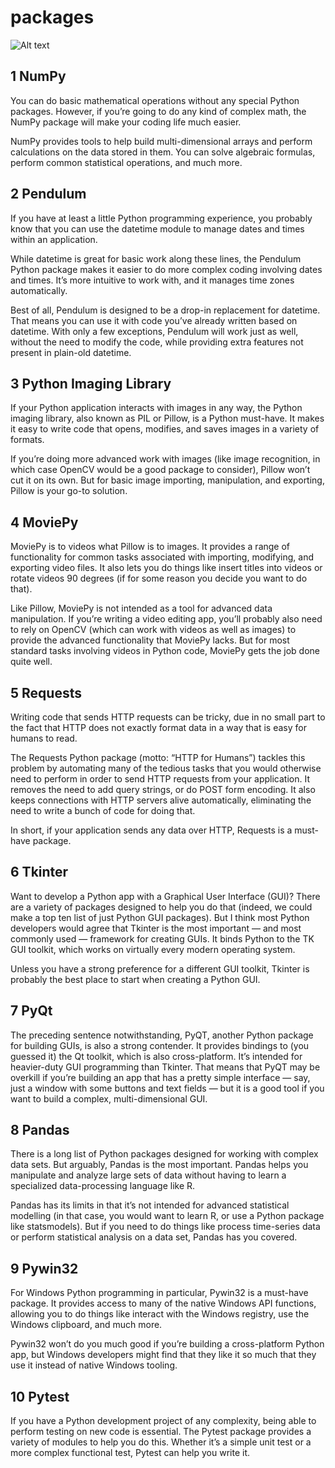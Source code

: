 # packages

![Alt text](https://tse3.mm.bing.net/th?id=OIP.kqwse5Zsoh7oElvckNrzsQHaEK&pid=Api&P=0&w=293&h=166 "a title")

## 1 NumPy
You can do basic mathematical operations without any special Python packages. However, if you’re going to do any kind of complex math, the NumPy package will make your coding life much easier.

NumPy provides tools to help build multi-dimensional arrays and perform calculations on the data stored in them. You can solve algebraic formulas, perform common statistical operations, and much more.


## 2 Pendulum
If you have at least a little Python programming experience, you probably know that you can use the datetime module to manage dates and times within an application.

While datetime is great for basic work along these lines, the Pendulum Python package makes it easier to do more complex coding involving dates and times. It’s more intuitive to work with, and it manages time zones automatically.

Best of all, Pendulum is designed to be a drop-in replacement for datetime. That means you can use it with code you’ve already written based on datetime. With only a few exceptions, Pendulum will work just as well, without the need to modify the code, while providing extra features not present in plain-old datetime.


## 3 Python Imaging Library
If your Python application interacts with images in any way, the Python imaging library, also known as PIL or Pillow, is a Python must-have. It makes it easy to write code that opens, modifies, and saves images in a variety of formats.

If you’re doing more advanced work with images (like image recognition, in which case OpenCV would be a good package to consider), Pillow won’t cut it on its own. But for basic image importing, manipulation, and exporting, Pillow is your go-to solution.



## 4 MoviePy
MoviePy is to videos what Pillow is to images. It provides a range of functionality for common tasks associated with importing, modifying, and exporting video files. It also lets you do things like insert titles into videos or rotate videos 90 degrees (if for some reason you decide you want to do that).

Like Pillow, MoviePy is not intended as a tool for advanced data manipulation. If you’re writing a video editing app, you’ll probably also need to rely on OpenCV (which can work with videos as well as images) to provide the advanced functionality that MoviePy lacks. But for most standard tasks involving videos in Python code, MoviePy gets the job done quite well.

 

## 5 Requests
Writing code that sends HTTP requests can be tricky, due in no small part to the fact that HTTP does not exactly format data in a way that is easy for humans to read.

The Requests Python package (motto: “HTTP for Humans”) tackles this problem by automating many of the tedious tasks that you would otherwise need to perform in order to send HTTP requests from your application. It removes the need to add query strings, or do POST form encoding. It also keeps connections with HTTP servers alive automatically, eliminating the need to write a bunch of code for doing that.

In short, if your application sends any data over HTTP, Requests is a must-have package.



## 6 Tkinter
Want to develop a Python app with a Graphical User Interface (GUI)? There are a variety of packages designed to help you do that (indeed, we could make a top ten list of just Python GUI packages). But I think most Python developers would agree that Tkinter is the most important — and most commonly used — framework for creating GUIs. It binds Python to the TK GUI toolkit, which works on virtually every modern operating system.

Unless you have a strong preference for a different GUI toolkit, Tkinter is probably the best place to start when creating a Python GUI.

 

## 7 PyQt
The preceding sentence notwithstanding, PyQT, another Python package for building GUIs, is also a strong contender. It provides bindings to (you guessed it) the Qt toolkit, which is also cross-platform. It’s intended for heavier-duty GUI programming than Tkinter. That means that PyQT may be overkill if you’re building an app that has a pretty simple interface — say, just a window with some buttons and text fields — but it is a good tool if you want to build a complex, multi-dimensional GUI.



## 8 Pandas
There is a long list of Python packages designed for working with complex data sets. But arguably, Pandas is the most important. Pandas helps you manipulate and analyze large sets of data without having to learn a specialized data-processing language like R.

Pandas has its limits in that it’s not intended for advanced statistical modelling (in that case, you would want to learn R, or use a Python package like statsmodels). But if you need to do things like process time-series data or perform statistical analysis on a data set, Pandas has you covered.

 

## 9 Pywin32
For Windows Python programming in particular, Pywin32 is a must-have package. It provides access to many of the native Windows API functions, allowing you to do things like interact with the Windows registry, use the Windows clipboard, and much more.

Pywin32 won’t do you much good if you’re building a cross-platform Python app, but Windows developers might find that they like it so much that they use it instead of native Windows tooling.

 

## 10 Pytest
If you have a Python development project of any complexity, being able to perform testing on new code is essential. The Pytest package provides a variety of modules to help you do this. Whether it’s a simple unit test or a more complex functional test, Pytest can help you write it.
